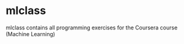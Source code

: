 mlclass
=======

mlclass contains all programming exercises for the Coursera course (Machine Learning)
